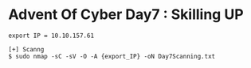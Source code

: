 # Advent Of Cyber Day7 : Skilling UP
```
export IP = 10.10.157.61

[+] Scanng 
$ sudo nmap -sC -sV -O -A {export_IP} -oN Day7Scanning.txt


```